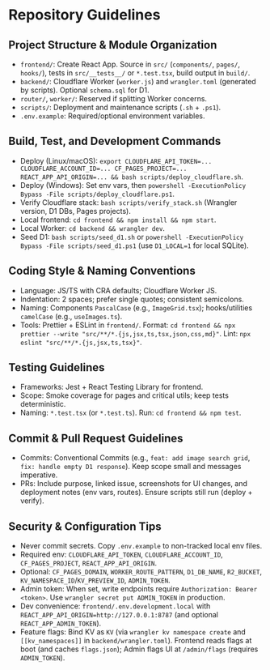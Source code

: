 # Repository Guidelines

## Project Structure & Module Organization
- `frontend/`: Create React App. Source in `src/` (`components/`, `pages/`, `hooks/`), tests in `src/__tests__/` or `*.test.tsx`, build output in `build/`.
- `backend/`: Cloudflare Worker (`worker.js`) and `wrangler.toml` (generated by scripts). Optional `schema.sql` for D1.
- `router/`, `worker/`: Reserved if splitting Worker concerns.
- `scripts/`: Deployment and maintenance scripts (`.sh` + `.ps1`).
- `.env.example`: Required/optional environment variables.

## Build, Test, and Development Commands
- Deploy (Linux/macOS): `export CLOUDFLARE_API_TOKEN=... CLOUDFLARE_ACCOUNT_ID=... CF_PAGES_PROJECT=... REACT_APP_API_ORIGIN=... && bash scripts/deploy_cloudflare.sh`.
- Deploy (Windows): Set env vars, then `powershell -ExecutionPolicy Bypass -File scripts/deploy_cloudflare.ps1`.
- Verify Cloudflare stack: `bash scripts/verify_stack.sh` (Wrangler version, D1 DBs, Pages projects).
- Local frontend: `cd frontend && npm install && npm start`.
- Local Worker: `cd backend && wrangler dev`.
- Seed D1: `bash scripts/seed_d1.sh` or `powershell -ExecutionPolicy Bypass -File scripts/seed_d1.ps1` (use `D1_LOCAL=1` for local SQLite).

## Coding Style & Naming Conventions
- Language: JS/TS with CRA defaults; Cloudflare Worker JS.
- Indentation: 2 spaces; prefer single quotes; consistent semicolons.
- Naming: Components `PascalCase` (e.g., `ImageGrid.tsx`); hooks/utilities `camelCase` (e.g., `useImages.ts`).
- Tools: Prettier + ESLint in `frontend/`. Format: `cd frontend && npx prettier --write "src/**/*.{js,jsx,ts,tsx,json,css,md}"`. Lint: `npx eslint "src/**/*.{js,jsx,ts,tsx}"`.

## Testing Guidelines
- Frameworks: Jest + React Testing Library for frontend.
- Scope: Smoke coverage for pages and critical utils; keep tests deterministic.
- Naming: `*.test.tsx` (or `*.test.ts`). Run: `cd frontend && npm test`.

## Commit & Pull Request Guidelines
- Commits: Conventional Commits (e.g., `feat: add image search grid`, `fix: handle empty D1 response`). Keep scope small and messages imperative.
- PRs: Include purpose, linked issue, screenshots for UI changes, and deployment notes (env vars, routes). Ensure scripts still run (deploy + verify).

## Security & Configuration Tips
- Never commit secrets. Copy `.env.example` to non-tracked local env files.
- Required env: `CLOUDFLARE_API_TOKEN`, `CLOUDFLARE_ACCOUNT_ID`, `CF_PAGES_PROJECT`, `REACT_APP_API_ORIGIN`.
- Optional: `CF_PAGES_DOMAIN`, `WORKER_ROUTE_PATTERN`, `D1_DB_NAME`, `R2_BUCKET`, `KV_NAMESPACE_ID`/`KV_PREVIEW_ID`, `ADMIN_TOKEN`.
- Admin token: When set, write endpoints require `Authorization: Bearer <token>`. Use `wrangler secret put ADMIN_TOKEN` in production.
- Dev convenience: `frontend/.env.development.local` with `REACT_APP_API_ORIGIN=http://127.0.0.1:8787` (and optional `REACT_APP_ADMIN_TOKEN`).
- Feature flags: Bind KV as `KV` (via `wrangler kv namespace create` and `[[kv_namespaces]]` in `backend/wrangler.toml`). Frontend reads flags at boot (and caches `flags.json`); Admin flags UI at `/admin/flags` (requires `ADMIN_TOKEN`).
